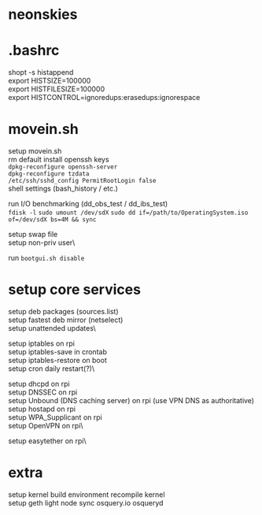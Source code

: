 # neonskies

# .bashrc
shopt -s histappend  
  export HISTSIZE=100000  
  export HISTFILESIZE=100000  
  export HISTCONTROL=ignoredups:erasedups:ignorespace  

# movein.sh
setup movein.sh\
rm default install openssh keys\
`dpkg-reconfigure openssh-server`  
`dpkg-reconfigure tzdata`  
`/etc/ssh/sshd_config PermitRootLogin false`  
shell settings (bash_history / etc.)

run I/O benchmarking (dd_obs_test / dd_ibs_test)\
`fdisk -l`
`sudo umount /dev/sdX`
`sudo dd if=/path/to/OperatingSystem.iso of=/dev/sdX bs=4M && sync`

setup swap file\
setup non-priv user\

run `bootgui.sh disable`

# setup core services
setup deb packages (sources.list)\
setup fastest deb mirror (netselect)\
setup unattended updates\

setup iptables on rpi\
setup iptables-save in crontab\
setup iptables-restore on boot\
setup cron daily restart(?)\

setup dhcpd on rpi\
setup DNSSEC on rpi\
setup Unbound (DNS caching server) on rpi (use VPN DNS as authoritative)\
setup hostapd on rpi\
setup WPA_Supplicant on rpi\
setup OpenVPN on rpi\

setup easytether on rpi\


# extra
setup kernel build environment
recompile kernel\
setup geth light node sync
osquery.io osqueryd
